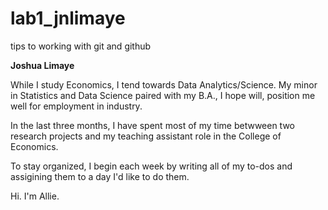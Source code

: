 # lab1_jnlimaye
tips to working with git and github

**Joshua Limaye**

While I study Economics, I tend towards Data Analytics/Science. My minor in Statistics and Data Science paired with my B.A., I hope will, position me well for employment in industry.

In the last three months, I have spent most of my time betwween two research projects and my teaching assistant role in the College of Economics. 

To stay organized, I begin each week by writing all of my to-dos and assigining them to a day I'd like to do them.

Hi. I'm Allie.
